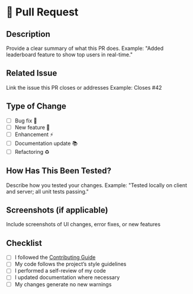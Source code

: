 # 🚀 Pull Request

## Description
Provide a clear summary of what this PR does.
Example: "Added leaderboard feature to show top users in real-time."

## Related Issue
Link the issue this PR closes or addresses
Example: Closes #42

## Type of Change
- [ ] Bug fix 🐛
- [ ] New feature 🌟
- [ ] Enhancement ⚡
- [ ] Documentation update 📚
- [ ] Refactoring ♻️

## How Has This Been Tested?
Describe how you tested your changes.
Example: "Tested locally on client and server; all unit tests passing."

## Screenshots (if applicable)
Include screenshots of UI changes, error fixes, or new features

## Checklist
- [ ] I followed the [Contributing Guide](CONTRIBUTING.md)
- [ ] My code follows the project’s style guidelines
- [ ] I performed a self-review of my code
- [ ] I updated documentation where necessary
- [ ] My changes generate no new warnings

